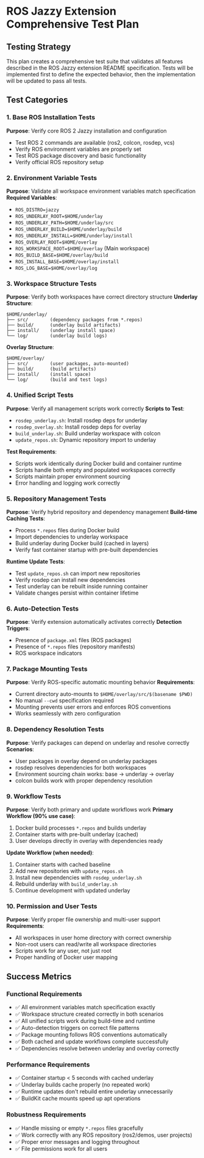 # ROS Jazzy Extension Comprehensive Test Plan

## Testing Strategy

This plan creates a comprehensive test suite that validates all features described in the ROS Jazzy extension README specification. Tests will be implemented first to define the expected behavior, then the implementation will be updated to pass all tests.

## Test Categories

### 1. Base ROS Installation Tests
**Purpose**: Verify core ROS 2 Jazzy installation and configuration
- Test ROS 2 commands are available (ros2, colcon, rosdep, vcs)
- Verify ROS environment variables are properly set
- Test ROS package discovery and basic functionality
- Verify official ROS repository setup

### 2. Environment Variable Tests  
**Purpose**: Validate all workspace environment variables match specification
**Required Variables**:
- `ROS_DISTRO=jazzy`
- `ROS_UNDERLAY_ROOT=$HOME/underlay`
- `ROS_UNDERLAY_PATH=$HOME/underlay/src`
- `ROS_UNDERLAY_BUILD=$HOME/underlay/build`
- `ROS_UNDERLAY_INSTALL=$HOME/underlay/install`
- `ROS_OVERLAY_ROOT=$HOME/overlay`
- `ROS_WORKSPACE_ROOT=$HOME/overlay` (Main workspace)
- `ROS_BUILD_BASE=$HOME/overlay/build`
- `ROS_INSTALL_BASE=$HOME/overlay/install`
- `ROS_LOG_BASE=$HOME/overlay/log`

### 3. Workspace Structure Tests
**Purpose**: Verify both workspaces have correct directory structure
**Underlay Structure**:
```
$HOME/underlay/
├── src/        (dependency packages from *.repos)
├── build/      (underlay build artifacts)
├── install/    (underlay install space)
└── log/        (underlay build logs)
```

**Overlay Structure**:
```
$HOME/overlay/
├── src/        (user packages, auto-mounted)
├── build/      (build artifacts)
├── install/    (install space)
└── log/        (build and test logs)
```

### 4. Unified Script Tests
**Purpose**: Verify all management scripts work correctly
**Scripts to Test**:
- `rosdep_underlay.sh`: Install rosdep deps for underlay
- `rosdep_overlay.sh`: Install rosdep deps for overlay
- `build_underlay.sh`: Build underlay workspace with colcon
- `update_repos.sh`: Dynamic repository import to underlay

**Test Requirements**:
- Scripts work identically during Docker build and container runtime
- Scripts handle both empty and populated workspaces correctly
- Scripts maintain proper environment sourcing
- Error handling and logging work correctly

### 5. Repository Management Tests
**Purpose**: Verify hybrid repository and dependency management
**Build-time Caching Tests**:
- Process `*.repos` files during Docker build
- Import dependencies to underlay workspace
- Build underlay during Docker build (cached in layers)
- Verify fast container startup with pre-built dependencies

**Runtime Update Tests**:
- Test `update_repos.sh` can import new repositories
- Verify rosdep can install new dependencies
- Test underlay can be rebuilt inside running container  
- Validate changes persist within container lifetime

### 6. Auto-Detection Tests
**Purpose**: Verify extension automatically activates correctly
**Detection Triggers**:
- Presence of `package.xml` files (ROS packages)
- Presence of `*.repos` files (repository manifests)
- ROS workspace indicators

### 7. Package Mounting Tests  
**Purpose**: Verify ROS-specific automatic mounting behavior
**Requirements**:
- Current directory auto-mounts to `$HOME/overlay/src/$(basename $PWD)`
- No manual `--cwd` specification required
- Mounting prevents user errors and enforces ROS conventions
- Works seamlessly with zero configuration

### 8. Dependency Resolution Tests
**Purpose**: Verify packages can depend on underlay and resolve correctly
**Scenarios**:
- User packages in overlay depend on underlay packages
- rosdep resolves dependencies for both workspaces
- Environment sourcing chain works: base → underlay → overlay
- colcon builds work with proper dependency resolution

### 9. Workflow Tests
**Purpose**: Verify both primary and update workflows work
**Primary Workflow (90% use case)**:
1. Docker build processes `*.repos` and builds underlay
2. Container starts with pre-built underlay (cached)
3. User develops directly in overlay with dependencies ready

**Update Workflow (when needed)**:
1. Container starts with cached baseline
2. Add new repositories with `update_repos.sh`
3. Install new dependencies with `rosdep_underlay.sh`
4. Rebuild underlay with `build_underlay.sh`
5. Continue development with updated underlay

### 10. Permission and User Tests
**Purpose**: Verify proper file ownership and multi-user support
**Requirements**:
- All workspaces in user home directory with correct ownership
- Non-root users can read/write all workspace directories
- Scripts work for any user, not just root
- Proper handling of Docker user mapping

## Success Metrics

### Functional Requirements
- ✅ All environment variables match specification exactly
- ✅ Workspace structure created correctly in both scenarios  
- ✅ All unified scripts work during build-time and runtime
- ✅ Auto-detection triggers on correct file patterns
- ✅ Package mounting follows ROS conventions automatically
- ✅ Both cached and update workflows complete successfully
- ✅ Dependencies resolve between underlay and overlay correctly

### Performance Requirements  
- ✅ Container startup < 5 seconds with cached underlay
- ✅ Underlay builds cache properly (no repeated work)
- ✅ Runtime updates don't rebuild entire underlay unnecessarily
- ✅ BuildKit cache mounts speed up apt operations

### Robustness Requirements
- ✅ Handle missing or empty `*.repos` files gracefully
- ✅ Work correctly with any ROS repository (ros2/demos, user projects)
- ✅ Proper error messages and logging throughout
- ✅ File permissions work for all users

